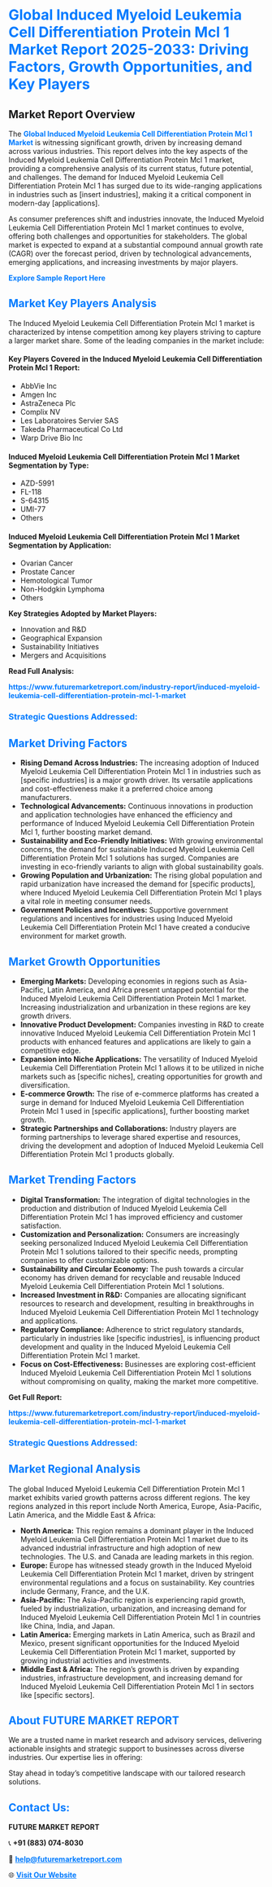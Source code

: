 <h1 style="color: #007BFF;">Global Induced Myeloid Leukemia Cell Differentiation Protein Mcl 1 Market Report 2025-2033: Driving Factors, Growth Opportunities, and Key Players</h1>

<section id="overview">
<h2>Market Report Overview</h2>
<p>The <a href="https://www.futuremarketreport.com/industry-report/induced-myeloid-leukemia-cell-differentiation-protein-mcl-1-market" style="color: #007BFF; text-decoration: none;"><strong>Global Induced Myeloid Leukemia Cell Differentiation Protein Mcl 1 Market</strong></a> is witnessing significant growth, driven by increasing demand across various industries. This report delves into the key aspects of the Induced Myeloid Leukemia Cell Differentiation Protein Mcl 1 market, providing a comprehensive analysis of its current status, future potential, and challenges. The demand for Induced Myeloid Leukemia Cell Differentiation Protein Mcl 1 has surged due to its wide-ranging applications in industries such as [insert industries], making it a critical component in modern-day [applications].</p>
<p>As consumer preferences shift and industries innovate, the Induced Myeloid Leukemia Cell Differentiation Protein Mcl 1 market continues to evolve, offering both challenges and opportunities for stakeholders. The global market is expected to expand at a substantial compound annual growth rate (CAGR) over the forecast period, driven by technological advancements, emerging applications, and increasing investments by major players.</p>
</section>

<section id="overview">
<p><a href="https://www.futuremarketreport.com/request-sample/reportId=86274" style="color: #007BFF; text-decoration: none;"><strong>Explore Sample Report Here</strong></a></p>
</section>

<section id="key-players">
<h2 style="color: #007BFF;">Market Key Players Analysis</h2>
<p>The Induced Myeloid Leukemia Cell Differentiation Protein Mcl 1 market is characterized by intense competition among key players striving to capture a larger market share. Some of the leading companies in the market include:</p>
<h4>Key Players Covered in the Induced Myeloid Leukemia Cell Differentiation Protein Mcl 1 Report:</h4>
<ul><li>AbbVie Inc</li><li>Amgen Inc</li><li>AstraZeneca Plc</li><li>Complix NV</li><li>Les Laboratoires Servier SAS</li><li>Takeda Pharmaceutical Co Ltd</li><li>Warp Drive Bio Inc</li></ul>
<h4>Induced Myeloid Leukemia Cell Differentiation Protein Mcl 1 Market Segmentation by Type:</h4>
<ul><li>AZD-5991</li><li>FL-118</li><li>S-64315</li><li>UMI-77</li><li>Others</li></ul>

<h4>Induced Myeloid Leukemia Cell Differentiation Protein Mcl 1 Market Segmentation by Application:</h4>
<ul><li>Ovarian Cancer</li><li>Prostate Cancer</li><li>Hemotological Tumor</li><li>Non-Hodgkin Lymphoma</li><li>Others</li></ul>
<p><strong>Key Strategies Adopted by Market Players:</strong></p>
<ul>
<li>Innovation and R&D</li>
<li>Geographical Expansion</li>
<li>Sustainability Initiatives</li>
<li>Mergers and Acquisitions</li>
</ul>
</section>

<section>
<p><strong>Read Full Analysis: </strong></p><a href="https://www.futuremarketreport.com/industry-report/induced-myeloid-leukemia-cell-differentiation-protein-mcl-1-market" style="color: #007BFF; text-decoration: none;"><strong>https://www.futuremarketreport.com/industry-report/induced-myeloid-leukemia-cell-differentiation-protein-mcl-1-market</strong></a>
<h3 style="color: #007BFF;">Strategic Questions Addressed:</h3>
</section>

<section id="driving-factors">
<h2 style="color: #007BFF;">Market Driving Factors</h2>
<ul>
<li><strong>Rising Demand Across Industries:</strong> The increasing adoption of Induced Myeloid Leukemia Cell Differentiation Protein Mcl 1 in industries such as [specific industries] is a major growth driver. Its versatile applications and cost-effectiveness make it a preferred choice among manufacturers.</li>
<li><strong>Technological Advancements:</strong> Continuous innovations in production and application technologies have enhanced the efficiency and performance of Induced Myeloid Leukemia Cell Differentiation Protein Mcl 1, further boosting market demand.</li>
<li><strong>Sustainability and Eco-Friendly Initiatives:</strong> With growing environmental concerns, the demand for sustainable Induced Myeloid Leukemia Cell Differentiation Protein Mcl 1 solutions has surged. Companies are investing in eco-friendly variants to align with global sustainability goals.</li>
<li><strong>Growing Population and Urbanization:</strong> The rising global population and rapid urbanization have increased the demand for [specific products], where Induced Myeloid Leukemia Cell Differentiation Protein Mcl 1 plays a vital role in meeting consumer needs.</li>
<li><strong>Government Policies and Incentives:</strong> Supportive government regulations and incentives for industries using Induced Myeloid Leukemia Cell Differentiation Protein Mcl 1 have created a conducive environment for market growth.</li>
</ul>
</section>

<section id="growth-opportunities">
<h2 style="color: #007BFF;">Market Growth Opportunities</h2>
<ul>
<li><strong>Emerging Markets:</strong> Developing economies in regions such as Asia-Pacific, Latin America, and Africa present untapped potential for the Induced Myeloid Leukemia Cell Differentiation Protein Mcl 1 market. Increasing industrialization and urbanization in these regions are key growth drivers.</li>
<li><strong>Innovative Product Development:</strong> Companies investing in R&D to create innovative Induced Myeloid Leukemia Cell Differentiation Protein Mcl 1 products with enhanced features and applications are likely to gain a competitive edge.</li>
<li><strong>Expansion into Niche Applications:</strong> The versatility of Induced Myeloid Leukemia Cell Differentiation Protein Mcl 1 allows it to be utilized in niche markets such as [specific niches], creating opportunities for growth and diversification.</li>
<li><strong>E-commerce Growth:</strong> The rise of e-commerce platforms has created a surge in demand for Induced Myeloid Leukemia Cell Differentiation Protein Mcl 1 used in [specific applications], further boosting market growth.</li>
<li><strong>Strategic Partnerships and Collaborations:</strong> Industry players are forming partnerships to leverage shared expertise and resources, driving the development and adoption of Induced Myeloid Leukemia Cell Differentiation Protein Mcl 1 products globally.</li>
</ul>
</section>

<section id="trending-factors">
<h2 style="color: #007BFF;">Market Trending Factors</h2>
<ul>
<li><strong>Digital Transformation:</strong> The integration of digital technologies in the production and distribution of Induced Myeloid Leukemia Cell Differentiation Protein Mcl 1 has improved efficiency and customer satisfaction.</li>
<li><strong>Customization and Personalization:</strong> Consumers are increasingly seeking personalized Induced Myeloid Leukemia Cell Differentiation Protein Mcl 1 solutions tailored to their specific needs, prompting companies to offer customizable options.</li>
<li><strong>Sustainability and Circular Economy:</strong> The push towards a circular economy has driven demand for recyclable and reusable Induced Myeloid Leukemia Cell Differentiation Protein Mcl 1 solutions.</li>
<li><strong>Increased Investment in R&D:</strong> Companies are allocating significant resources to research and development, resulting in breakthroughs in Induced Myeloid Leukemia Cell Differentiation Protein Mcl 1 technology and applications.</li>
<li><strong>Regulatory Compliance:</strong> Adherence to strict regulatory standards, particularly in industries like [specific industries], is influencing product development and quality in the Induced Myeloid Leukemia Cell Differentiation Protein Mcl 1 market.</li>
<li><strong>Focus on Cost-Effectiveness:</strong> Businesses are exploring cost-efficient Induced Myeloid Leukemia Cell Differentiation Protein Mcl 1 solutions without compromising on quality, making the market more competitive.</li>
</ul>
</section>

<section>
<p><strong>Get Full Report: </strong></p><a href="https://www.futuremarketreport.com/industry-report/induced-myeloid-leukemia-cell-differentiation-protein-mcl-1-market" style="color: #007BFF; text-decoration: none;"><strong>https://www.futuremarketreport.com/industry-report/induced-myeloid-leukemia-cell-differentiation-protein-mcl-1-market</strong></a>
<h3 style="color: #007BFF;">Strategic Questions Addressed:</h3>
</section>


<section id="regional-analysis">
<h2 style="color: #007BFF;">Market Regional Analysis</h2>
<p>The global Induced Myeloid Leukemia Cell Differentiation Protein Mcl 1 market exhibits varied growth patterns across different regions. The key regions analyzed in this report include North America, Europe, Asia-Pacific, Latin America, and the Middle East & Africa:</p>
<ul>
<li><strong>North America:</strong> This region remains a dominant player in the Induced Myeloid Leukemia Cell Differentiation Protein Mcl 1 market due to its advanced industrial infrastructure and high adoption of new technologies. The U.S. and Canada are leading markets in this region.</li>
<li><strong>Europe:</strong> Europe has witnessed steady growth in the Induced Myeloid Leukemia Cell Differentiation Protein Mcl 1 market, driven by stringent environmental regulations and a focus on sustainability. Key countries include Germany, France, and the U.K.</li>
<li><strong>Asia-Pacific:</strong> The Asia-Pacific region is experiencing rapid growth, fueled by industrialization, urbanization, and increasing demand for Induced Myeloid Leukemia Cell Differentiation Protein Mcl 1 in countries like China, India, and Japan.</li>
<li><strong>Latin America:</strong> Emerging markets in Latin America, such as Brazil and Mexico, present significant opportunities for the Induced Myeloid Leukemia Cell Differentiation Protein Mcl 1 market, supported by growing industrial activities and investments.</li>
<li><strong>Middle East & Africa:</strong> The region’s growth is driven by expanding industries, infrastructure development, and increasing demand for Induced Myeloid Leukemia Cell Differentiation Protein Mcl 1 in sectors like [specific sectors].</li>
</ul>
</section>

<footer>
<h2 style="color: #007BFF;">About FUTURE MARKET REPORT</h2>
<p>We are a trusted name in market research and advisory services, delivering actionable insights and strategic support to businesses across diverse industries. Our expertise lies in offering:</p>

<p>Stay ahead in today’s competitive landscape with our tailored research solutions.</p>

<h2 style="color: #007BFF;">Contact Us:</h2>
<p><strong>FUTURE MARKET REPORT</strong></p>
<p>📞 <strong>+91 (883) 074-8030</strong></p>
<p>📧 <strong><a href="mailto:help@futuremarketreport.com" style="color: #007BFF;">help@futuremarketreport.com</a></strong></p>
<p>🌐 <strong><a href="https://www.futuremarketreport.com/" style="color: #007BFF;">Visit Our Website</a></strong></p>
</footer>